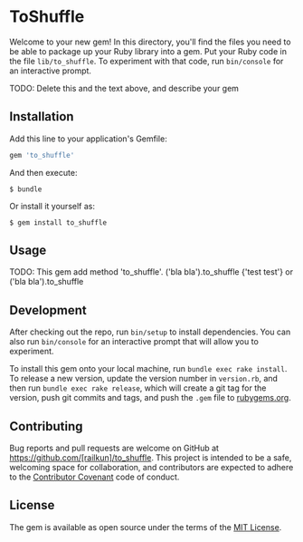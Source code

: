 # ToShuffle

Welcome to your new gem! In this directory, you'll find the files you need to be able to package up your Ruby library into a gem. Put your Ruby code in the file `lib/to_shuffle`. To experiment with that code, run `bin/console` for an interactive prompt.

TODO: Delete this and the text above, and describe your gem

## Installation

Add this line to your application's Gemfile:

```ruby
gem 'to_shuffle'
```

And then execute:

    $ bundle

Or install it yourself as:

    $ gem install to_shuffle

## Usage

TODO: This gem add method 'to_shuffle'.
('bla bla').to_shuffle {'test test'}
 or
('bla bla').to_shuffle 

## Development

After checking out the repo, run `bin/setup` to install dependencies. You can also run `bin/console` for an interactive prompt that will allow you to experiment.

To install this gem onto your local machine, run `bundle exec rake install`. To release a new version, update the version number in `version.rb`, and then run `bundle exec rake release`, which will create a git tag for the version, push git commits and tags, and push the `.gem` file to [rubygems.org](https://rubygems.org).

## Contributing

Bug reports and pull requests are welcome on GitHub at https://github.com/[railkun]/to_shuffle. This project is intended to be a safe, welcoming space for collaboration, and contributors are expected to adhere to the [Contributor Covenant](http://contributor-covenant.org) code of conduct.


## License

The gem is available as open source under the terms of the [MIT License](http://opensource.org/licenses/MIT).
